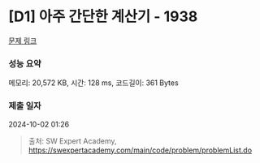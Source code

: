 # [D1] 아주 간단한 계산기 - 1938 

[문제 링크](https://swexpertacademy.com/main/code/problem/problemDetail.do?contestProbId=AV5PjsYKAMIDFAUq) 

### 성능 요약

메모리: 20,572 KB, 시간: 128 ms, 코드길이: 361 Bytes

### 제출 일자

2024-10-02 01:26



> 출처: SW Expert Academy, https://swexpertacademy.com/main/code/problem/problemList.do